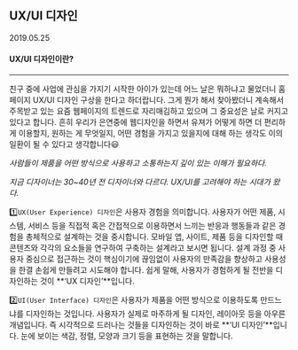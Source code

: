 ## UX/UI 디자인

2019.05.25



#### UX/UI 디자인이란?

----

 친구 중에 사업에 관심을 가지기 시작한 아이가 있는데 어느 날은 뭐하냐고 물었더니 홈페이지 UX/UI 디자인 구상을 한다고 하더랍니다. 그게 뭔가 해서 찾아봤더니 계속해서 주목받고 있는 요즘 웹페이지의 트렌드로 자리매김하고 있으며 그 중요성은 날로 커지고 있다고 합니다. 흔히 우리가 은연중에 웹디자인을 하면서 유져가 어떻게 하면 더 편리하게 이용할지, 원하는 게 무엇일지, 어떤 경험을 가지고 있을지에 대해 하는 생각도 이의 일환이 될 수 있다고 생각합니다:smiley:

<i>사람들이 제품을 어떤 방식으로 사용하고 소통하는지 깊이 있는 이해가 필요하다.</i>

<i>지금 디자이너는 30~40년 전 디자이너와 다르다.
UX/UI를 고려해야 하는 시대가 왔다. </i>

:one:`UX(User Experience) 디자인`은 사용자 경험을 의미합니다. 사용자가 어떤 제품, 시스템, 서비스 등을 직접적 혹은 간접적으로 이용하면서 느끼는 반응과 행동들과 같은 경험을 총체적으로 설계하는 것을 중시합니다. 모바일 앱, 사이트, 제품 등을 디자인할 때 콘텐츠와 각각의 요소들을 연구하여 구축하는 설계라고 보시면 됩니다. 설계 과정 중 사용자 중심으로 접근하는 것이 핵심이기에 끊임없이 사용자의 만족감을 향상하고 사용성을 한결 손쉽게 만들려고 시도해야 합니다. 쉽게 말해, 사용자가 경험하게 될 전반을 디자인하는 것이 **‘UX 디자인’**입니다.

:two:`UI(User Interface) 디자인`은 사용자가 제품을 어떤 방식으로 이용하도록 만드느냐를 디자인하는 것입니다. 사용자가 실제로 마주하게 될 디자인, 레이아웃 등을 아우른 개념입니다.  즉 시각적으로 드러나는 것들을 디자인하는 것이 바로 **‘UI 디자인’**입니다. 눈에 보이는 색감, 정렬, 모양과 크기 등을 표현하는 것을 말합니다.